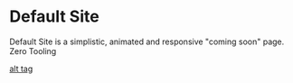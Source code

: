 Default Site
===========
Default Site is a simplistic, animated and responsive "coming soon" page.
Zero Tooling

[alt tag](screenshots/home.png)
